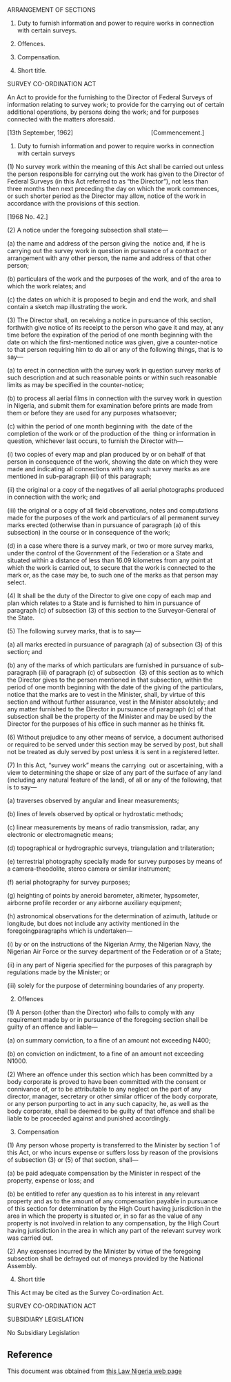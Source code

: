 # 

ARRANGEMENT OF SECTIONS

1. Duty to furnish information and power to require works in connection with certain surveys.

2. Offences.

3. Compensation.

4. Short title.

SURVEY CO-ORDINATION ACT

An Act to provide for the furnishing to the Director of Federal Surveys of information relating to survey work; to provide for the carrying out of certain additional operations, by persons doing the work; and for purposes connected with the matters aforesaid.

[13th September, 1962]                                              [Commencement.]

1. Duty to furnish information and power to require works in connection with certain surveys

(1) No survey work within the meaning of this Act shall be carried out unless the person responsible for carrying out the work has given to the Director of Federal Surveys (in this Act referred to as “the Director”), not less than three months then next preceding the day on which the work commences, or such shorter period as the Director may allow, notice of the work in accordance with the provisions of this section.

[1968 No. 42.]

(2) A notice under the foregoing subsection shall state—

(a) the name and address of the person giving the  notice and, if he is carrying out the survey work in question in pursuance of a contract or arrangement with any other person, the name and address of that other person;

(b) particulars of the work and the purposes of the work, and of the area to which the work relates; and

(c) the dates on which it is proposed to begin and end the work, and shall contain a sketch map illustrating the work.

(3) The Director shall, on receiving a notice in pursuance of this section, forthwith give notice of its receipt to the person who gave it and may, at any time before the expiration of the period of one month beginning with the date on which the first-mentioned notice was given, give a counter-notice to that person requiring him to do all or any of the following things, that is to say—

(a) to erect in connection with the survey work in question survey marks of such description and at such reasonable points or within such reasonable limits as may be specified in the counter-notice;

(b) to process all aerial films in connection with the survey work in question in Nigeria, and submit them for examination before prints are made from them or before they are used for any purposes whatsoever;

(c) within the period of one month beginning with  the date of the completion of the work or of the production of the  thing or information in question, whichever last occurs, to furnish the Director with—

(i) two copies of every map and plan produced by or on behalf of that person in consequence of the work, showing the date on which they were made and indicating all connections with any such survey marks as are mentioned in sub-paragraph (iii) of this paragraph;

(ii) the original or a copy of the negatives of all aerial photographs produced in connection with the work; and

(iii) the original or a copy of all field observations, notes and computations made for the purposes of the work and particulars of all permanent survey marks erected (otherwise than in pursuance of paragraph (a) of this subsection) in the course or in consequence of the work;

(d) in a case where there is a survey mark, or two or more survey marks, under the control of the Government of the Federation or a State and situated within a distance of less than 16.09 kilometres from any point at which the work is carried out, to secure that the work is connected to the mark or, as the case may be, to such one of the marks as that person may select.

(4) It shall be the duty of the Director to give one copy of each map and plan which relates to a State and is furnished to him in pursuance of paragraph (c) of subsection (3) of this section to the Surveyor-General of the State.

(5) The following survey marks, that is to say—

(a) all marks erected in pursuance of paragraph (a) of subsection (3) of this section; and

(b) any of the marks of which particulars are furnished in pursuance of sub-paragraph (iii) of paragraph (c) of subsection  (3) of this section as to which the Director gives to the person mentioned in that subsection, within the period of one month beginning with the date of the giving of the particulars, notice that the marks are to vest in the Minister, shall, by virtue of this section and without further assurance, vest in the Minister absolutely; and any matter furnished to the Director in pursuance of paragraph (c) of that subsection shall be the property of the Minister and may be used by the Director for the purposes of his office in such manner as he thinks fit.

(6) Without prejudice to any other means of service, a document authorised or required to be served under this section may be served by post, but shall not be treated as duly served by post unless it is sent in a registered letter.

(7) In this Act, “survey work” means the carrying  out or ascertaining, with a view to determining the shape or size of any part of the surface of any land (including any natural feature of the land), of all or any of the following, that is to say—

(a) traverses observed by angular and linear measurements;

(b) lines of levels observed by optical or hydrostatic methods;

(c) linear measurements by means of radio transmission, radar, any electronic or electromagnetic means;

(d) topographical or hydrographic surveys, triangulation and trilateration;

(e) terrestrial photography specially made for survey purposes by means of a camera-theodolite, stereo camera or similar instrument;

(f) aerial photography for survey purposes;

(g) heighting of points by aneroid barometer, altimeter, hypsometer, airborne profile recorder or any airborne auxiliary equipment;

(h) astronomical observations for the determination of azimuth, latitude or longitude, but does not include any activity mentioned in the  foregoingparagraphs which is undertaken—

(i) by or on the instructions of the Nigerian Army, the Nigerian Navy, the Nigerian Air Force or the survey department of the Federation or of a State;

(ii) in any part of Nigeria specified for the purposes of this paragraph by regulations made by the Minister; or

(iii) solely for the purpose of determining boundaries of any property.

2. Offences

(1) A person (other than the Director) who fails to comply with any requirement made by or in pursuance of the foregoing section shall be guilty of an offence and liable—

(a) on summary conviction, to a fine of an amount not exceeding N400;

(b) on conviction on indictment, to a fine of an amount not exceeding N1000.

(2) Where an offence under this section which has been committed by a body corporate is proved to have been committed with the consent or connivance of, or to be attributable to any neglect on the part of any director, manager, secretary or other similar officer of the body corporate, or any person purporting to act in any such capacity, he, as well as the body corporate, shall be deemed to be guilty of that offence and shall be liable to be proceeded against and punished accordingly.

3. Compensation

(1) Any person whose property is transferred to the Minister by section 1 of this Act, or who incurs expense or suffers loss by reason of the provisions of subsection (3) or (5) of that section, shall—

(a) be paid adequate compensation by the Minister in respect of the property, expense or loss; and

(b) be entitled to refer any question as to his interest in any relevant property and as to the amount of any compensation payable in pursuance of this section for determination by the High Court having jurisdiction in the area in which the property is situated or, in so far as the value of any property is not involved in relation to any compensation, by the High Court having jurisdiction in the area in which any part of the relevant survey work was carried out.

(2) Any expenses incurred by the Minister by virtue of the foregoing subsection shall be defrayed out of moneys provided by the National Assembly.

4. Short title

This Act may be cited as the Survey Co-ordination Act.

SURVEY CO-ORDINATION ACT

SUBSIDIARY LEGISLATION

No Subsidiary Legislation

## Reference

This document was obtained from [this Law Nigeria web page](http://www.lawnigeria.com/LFN/S/Survey-Co-Ordination-Act.php)
